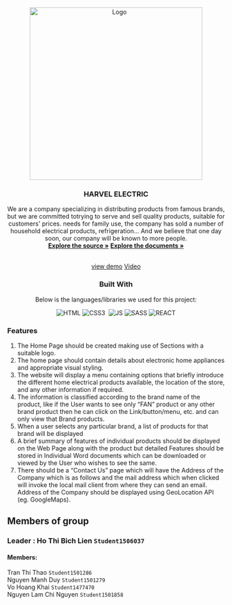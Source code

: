 <a  name="readme-top"></a>
  
<!-- HARVEL ELECTRIC -->

<br  />

<div  align="center">


<img  src="https://user-images.githubusercontent.com/144961540/288266805-f64de42a-bd33-4612-833f-c221a2aeadae.png?jwt=eyJhbGciOiJIUzI1NiIsInR5cCI6IkpXVCJ9.eyJpc3MiOiJnaXRodWIuY29tIiwiYXVkIjoicmF3LmdpdGh1YnVzZXJjb250ZW50LmNvbSIsImtleSI6ImtleTEiLCJleHAiOjE3MDE4MzE4NTgsIm5iZiI6MTcwMTgzMTU1OCwicGF0aCI6Ii8xNDQ5NjE1NDAvMjg4MjY2ODA1LWY2NGRlNDJhLWJkMzMtNDYxMi04MzNmLWMyMjFhMmFlYWRhZS5wbmc_WC1BbXotQWxnb3JpdGhtPUFXUzQtSE1BQy1TSEEyNTYmWC1BbXotQ3JlZGVudGlhbD1BS0lBSVdOSllBWDRDU1ZFSDUzQSUyRjIwMjMxMjA2JTJGdXMtZWFzdC0xJTJGczMlMkZhd3M0X3JlcXVlc3QmWC1BbXotRGF0ZT0yMDIzMTIwNlQwMjU5MThaJlgtQW16LUV4cGlyZXM9MzAwJlgtQW16LVNpZ25hdHVyZT00NTZmMmJhZGVmZjk1MWNiMjVhOWE5ODg2MTcxOTNkZDU0NjRhNDQzYzBmNzE2OTg0NmYzOWE1MDExZGFmODdjJlgtQW16LVNpZ25lZEhlYWRlcnM9aG9zdCZhY3Rvcl9pZD0wJmtleV9pZD0wJnJlcG9faWQ9MCJ9.JBX4KbDU2clp83ziNzidWjp2eneS8bzCvoQo2o-7-9U"  alt="Logo"  width="400px"  height="auto">

</a>

  

<h3  align="center">HARVEL ELECTRIC</h3>

  We are a company specializing in distributing products from famous brands, but we are committed totrying to serve and sell quality products, suitable for customers' prices. needs for family use, the company has sold a number of household electrical products, refrigeration... And we believe that one day soon, our company will be known to more people.
  <br  />
  <a  href="https://github.com/bichlienho/eProject-Fpt-Apteach-Group1-Electric/tree/master"><strong>Explore the source »</strong></a>
  <a  href="https://github.com/bichlienho/eProject-Fpt-Apteach-Group1-Electric/tree/master/document" target="_blank"><strong>Explore the documents »</strong></a>

  <br  /><a  href="https://e-project-fpt-apteach-group1-electric.vercel.app/" target="_blank">view demo</a>
  <a  href="https://youtu.be/8cQ05xWua0U" target="_blank">Video</a>



  ### Built With
  Below is the languages/libraries we used for this project:


  
  

![HTML]&nbsp;![CSS3] &nbsp;![JS]&nbsp;![SASS]&nbsp;![REACT]
<div  align="left">



  
### Features </br>
<ol>
<li>
The Home Page should be created making use of Sections with a suitable logo.</br>
</li>
<li>
The home page should contain details about electronic home appliances and appropriate visual styling. </br>
</li>
<li>
The website will display a menu containing options that briefly introduce the different home electrical products available, the location of the store, and any other information if required.</br>
</li>
<li>
The information is classified according to the brand name of the product, like if the User wants to see only “FAN” product or any other brand product then he can click on the Link/button/menu, etc. and can only view that Brand products.</br>
</li>
<li>
When a user selects any particular brand, a list of products for that brand will be displayed</br>
</li>
<li>
A brief summary of features of individual products should be displayed on the Web Page along with the product but detailed Features should be stored in Individual Word documents which can be downloaded or viewed by the User who wishes to see the same.</br>
</li>

<li>
There should be a “Contact Us” page which will have the Address of the Company which is as follows and the mail address which when clicked will invoke the local mail client from where they can send an email. Address of the Company should be displayed using GeoLocation API (eg. GoogleMaps).</br>
</ol>

 ## Members of group
 ### Leader : Ho Thi Bich Lien `Student1506037`
#### Members:
Tran Thi Thao `Student1501286` </br>
Nguyen Manh Duy `Student1501279` </br>
Vo Hoang Khai `Student1477470` </br>
Nguyen Lam Chi Nguyen `Student1501858` </br>
 

















[HTML]:https://img.shields.io/badge/HTML5-E34F26?style=for-the-badge&logo=html5&logoColor=white
[CSS3]:https://img.shields.io/badge/CSS3-1572B6?style=for-the-badge&logo=css3&logoColor=white
[JS]:https://img.shields.io/badge/JavaScript-F7DF1E?style=for-the-badge&logo=javascript&logoColor=black
[SASS]:https://img.shields.io/badge/Sass-CC6699?style=for-the-badge&logo=sass&logoColor=white
[REACT]:https://img.shields.io/badge/React-20232A?style=for-the-badge&logo=react&logoColor=61DAFB
